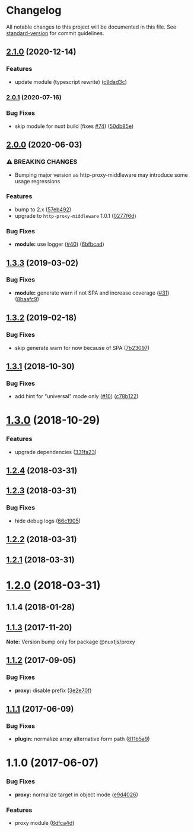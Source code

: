 # Changelog

All notable changes to this project will be documented in this file. See [standard-version](https://github.com/conventional-changelog/standard-version) for commit guidelines.

## [2.1.0](https://github.com/nuxt-community/proxy-module/compare/v2.0.1...v2.1.0) (2020-12-14)


### Features

* update module (typescript rewrite) ([c9dad3c](https://github.com/nuxt-community/proxy-module/commit/c9dad3c547759ca05413b6d85087e80e468297a5))

### [2.0.1](https://github.com/nuxt-community/proxy-module/compare/v2.0.0...v2.0.1) (2020-07-16)


### Bug Fixes

* skip module for nuxt build (fixes [#74](https://github.com/nuxt-community/proxy-module/issues/74)) ([50db85e](https://github.com/nuxt-community/proxy-module/commit/50db85eb5dd76dd20fe146b282cc082de721663f))

## [2.0.0](https://github.com/nuxt-community/proxy-module/compare/v1.3.3...v2.0.0) (2020-06-03)


### ⚠ BREAKING CHANGES

* Bumping major version as http-proxy-middleware may introduce some usage regressions

### Features

* bump to 2.x ([57eb492](https://github.com/nuxt-community/proxy-module/commit/57eb492c42cea6b6e90e4348065da308274fbc8a))
* upgrade to `http-proxy-middleware` 1.0.1 ([0277f6d](https://github.com/nuxt-community/proxy-module/commit/0277f6d0c753a73b2b4ab15223c1a5f9da0085ca))


### Bug Fixes

* **module:** use logger ([#40](https://github.com/nuxt-community/proxy-module/issues/40)) ([6bfbcad](https://github.com/nuxt-community/proxy-module/commit/6bfbcade52c364647c26084eb66a16ff6a7c7e11))

## [1.3.3](https://github.com/nuxt-community/proxy-module/compare/v1.3.2...v1.3.3) (2019-03-02)


### Bug Fixes

* **module:** generate warn if not SPA and increase coverage ([#31](https://github.com/nuxt-community/proxy-module/issues/31)) ([8baafc9](https://github.com/nuxt-community/proxy-module/commit/8baafc9))



## [1.3.2](https://github.com/nuxt-community/proxy-module/compare/v1.3.1...v1.3.2) (2019-02-18)


### Bug Fixes

* skip generate warn for now because of SPA ([7b23097](https://github.com/nuxt-community/proxy-module/commit/7b23097))



<a name="1.3.1"></a>
## [1.3.1](https://github.com/nuxt-community/proxy-module/compare/v1.3.0...v1.3.1) (2018-10-30)


### Bug Fixes

* add hint for "universal" mode only ([#10](https://github.com/nuxt-community/proxy-module/issues/10)) ([c78b122](https://github.com/nuxt-community/proxy-module/commit/c78b122))



<a name="1.3.0"></a>
# [1.3.0](https://github.com/nuxt-community/proxy-module/compare/v1.2.4...v1.3.0) (2018-10-29)


### Features

* upgrade dependencies ([331fa23](https://github.com/nuxt-community/proxy-module/commit/331fa23))



<a name="1.2.4"></a>
## [1.2.4](https://github.com/nuxt-community/proxy-module/compare/v1.2.3...v1.2.4) (2018-03-31)



<a name="1.2.3"></a>
## [1.2.3](https://github.com/nuxt-community/proxy-module/compare/v1.2.2...v1.2.3) (2018-03-31)


### Bug Fixes

* hide debug logs ([66c1905](https://github.com/nuxt-community/proxy-module/commit/66c1905))



<a name="1.2.2"></a>
## [1.2.2](https://github.com/nuxt-community/proxy-module/compare/v1.2.1...v1.2.2) (2018-03-31)



<a name="1.2.1"></a>
## [1.2.1](https://github.com/nuxt-community/proxy-module/compare/v1.2.0...v1.2.1) (2018-03-31)



<a name="1.2.0"></a>
# [1.2.0](https://github.com/nuxt-community/proxy-module/compare/v1.1.4...v1.2.0) (2018-03-31)



<a name="1.1.4"></a>
## 1.1.4 (2018-01-28)



<a name="1.1.3"></a>
## [1.1.3](https://github.com/nuxt/modules/compare/@nuxtjs/proxy@1.1.2...@nuxtjs/proxy@1.1.3) (2017-11-20)




**Note:** Version bump only for package @nuxtjs/proxy

<a name="1.1.2"></a>
## [1.1.2](https://github.com/nuxt/modules/compare/@nuxtjs/proxy@1.1.1...@nuxtjs/proxy@1.1.2) (2017-09-05)


### Bug Fixes

* **proxy:** disable prefix ([3e2e70f](https://github.com/nuxt/modules/commit/3e2e70f))




<a name="1.1.1"></a>
## [1.1.1](https://github.com/nuxt/modules/compare/@nuxtjs/proxy@1.1.0...@nuxtjs/proxy@1.1.1) (2017-06-09)


### Bug Fixes

* **plugin:** normalize array alternative form path ([811b5a9](https://github.com/nuxt/modules/commit/811b5a9))




<a name="1.1.0"></a>
# 1.1.0 (2017-06-07)


### Bug Fixes

* **proxy:** normalize target in object mode ([e9d4026](https://github.com/nuxt/modules/commit/e9d4026))


### Features

* proxy module ([6dfca4d](https://github.com/nuxt/modules/commit/6dfca4d))
